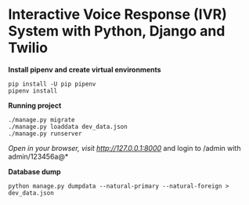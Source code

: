 # Interactive Voice Response (IVR) System with Python, Django and Twilio


**Install pipenv and create virtual environments**
```
pip install -U pip pipenv
pipenv install
```


**Running project**
```
./manage.py migrate
./manage.py loaddata dev_data.json
./manage.py runserver
```
*Open in your browser, visit http://127.0.0.1:8000* and login to /admin with admin/123456a@*

**Database dump**

```
python manage.py dumpdata --natural-primary --natural-foreign > dev_data.json
```